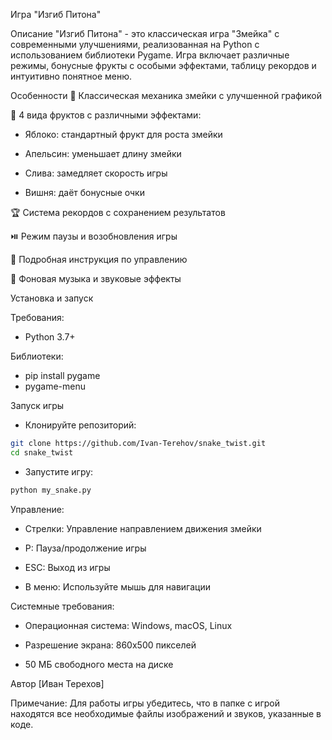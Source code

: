 Игра "Изгиб Питона"

Описание
"Изгиб Питона" - это классическая игра "Змейка" с современными улучшениями, реализованная на Python с использованием библиотеки Pygame. Игра включает различные режимы, бонусные фрукты с особыми эффектами, таблицу рекордов и интуитивно понятное меню.

Особенности
🐍 Классическая механика змейки с улучшенной графикой

🍎 4 вида фруктов с различными эффектами:

- Яблоко: стандартный фрукт для роста змейки

- Апельсин: уменьшает длину змейки

- Слива: замедляет скорость игры

- Вишня: даёт бонусные очки


🏆 Система рекордов с сохранением результатов

⏯️ Режим паузы и возобновления игры

📜 Подробная инструкция по управлению

🎵 Фоновая музыка и звуковые эффекты

Установка и запуск

Требования:
- Python 3.7+

Библиотеки:
- pip install pygame 
- pygame-menu
  
Запуск игры
- Клонируйте репозиторий:

```bash
git clone https://github.com/Ivan-Terehov/snake_twist.git
cd snake_twist
```
- Запустите игру:

```bash
python my_snake.py
```

Управление:
-  Стрелки: Управление направлением движения змейки

- P: Пауза/продолжение игры

- ESC: Выход из игры

- В меню: Используйте мышь для навигации

Системные требования:

- Операционная система: Windows, macOS, Linux

- Разрешение экрана: 860x500 пикселей

- 50 МБ свободного места на диске

Автор
[Иван Терехов]

Примечание: Для работы игры убедитесь, что в папке с игрой находятся все необходимые файлы изображений и звуков, указанные в коде.


